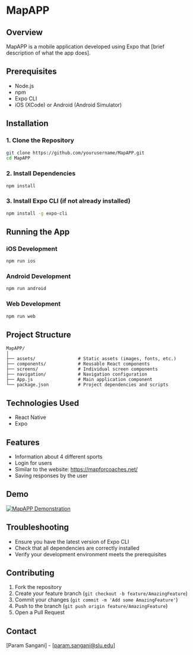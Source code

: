 # MapAPP

## Overview
MapAPP is a mobile application developed using Expo that [brief description of what the app does].

## Prerequisites
- Node.js 
- npm
- Expo CLI
- iOS (XCode) or Android (Android Simulator)

## Installation

### 1. Clone the Repository
```bash
git clone https://github.com/yourusername/MapAPP.git
cd MapAPP
```

### 2. Install Dependencies
```bash
npm install
```

### 3. Install Expo CLI (if not already installed)
```bash
npm install -g expo-cli
```

## Running the App

### iOS Development
```bash
npm run ios
```

### Android Development
```bash
npm run android
```

### Web Development
```bash
npm run web
```

## Project Structure
```
MapAPP/
│
├── assets/                # Static assets (images, fonts, etc.)
├── components/            # Reusable React components
├── screens/               # Individual screen components
├── navigation/            # Navigation configuration
├── App.js                 # Main application component
└── package.json           # Project dependencies and scripts
```

## Technologies Used
- React Native
- Expo

## Features
- Information about 4 different sports
- Login for users
- Similar to the website: https://mapforcoaches.net/
- Saving responses by the user

## Demo
[![MapAPP Demonstration](https://i9.ytimg.com/vi_webp/Y-WniNyOjO8/mqdefault.webp?v=674fc25e&sqp=CKyEv7oG&rs=AOn4CLBBBcyk1NiCL0J0tc0aDUvvbrPxmA)](https://youtu.be/Y-WniNyOjO8)

## Troubleshooting
- Ensure you have the latest version of Expo CLI
- Check that all dependencies are correctly installed
- Verify your development environment meets the prerequisites

## Contributing
1. Fork the repository
2. Create your feature branch (`git checkout -b feature/AmazingFeature`)
3. Commit your changes (`git commit -m 'Add some AmazingFeature'`)
4. Push to the branch (`git push origin feature/AmazingFeature`)
5. Open a Pull Request


## Contact
[Param Sangani] - [param.sangani@slu.edu]